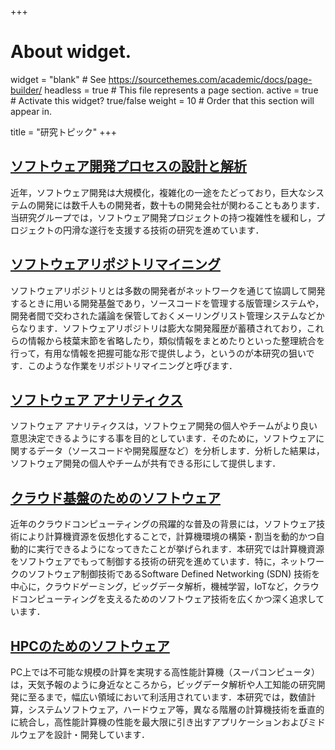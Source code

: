 +++
# About widget.
widget = "blank"  # See https://sourcethemes.com/academic/docs/page-builder/
headless = true  # This file represents a page section.
active = true  # Activate this widget? true/false
weight = 10  # Order that this section will appear in.

title = "研究トピック"
+++

## [ソフトウェア開発プロセスの設計と解析](/project/software-process/)
近年，ソフトウェア開発は大規模化，複雑化の一途をたどっており，巨大なシステムの開発には数千人もの開発者，数十もの開発会社が関わることもあります．当研究グループでは，ソフトウェア開発プロジェクトの持つ複雑性を緩和し，プロジェクトの円滑な遂行を支援する技術の研究を進めています．

## [ソフトウェアリポジトリマイニング](/project/repository-mining/)
ソフトウェアリポジトリとは多数の開発者がネットワークを通じて協調して開発するときに用いる開発基盤であり，ソースコードを管理する版管理システムや，開発者間で交わされた議論を保管しておくメーリングリスト管理システムなどからなります．ソフトウェアリポジトリは膨大な開発履歴が蓄積されており，これらの情報から枝葉末節を省略したり，類似情報をまとめたりといった整理統合を行って，有用な情報を把握可能な形で提供しよう，というのが本研究の狙いです．このような作業をリポジトリマイニングと呼びます．

## [ソフトウェア アナリティクス](/project/software-analytics/)
ソフトウェア アナリティクスは，ソフトウェア開発の個人やチームがより良い意思決定できるようにする事を目的としています．そのために，ソフトウェアに関するデータ（ソースコードや開発履歴など）を分析します．分析した結果は，ソフトウェア開発の個人やチームが共有できる形にして提供します．

## [クラウド基盤のためのソフトウェア](/project/cloud-computing/)
近年のクラウドコンピューティングの飛躍的な普及の背景には，ソフトウェア技術により計算機資源を仮想化することで，計算機環境の構築・割当を動的かつ自動的に実行できるようになってきたことが挙げられます．本研究では計算機資源をソフトウェアでもって制御する技術の研究を進めています．特に，ネットワークのソフトウェア制御技術であるSoftware Defined Networking (SDN) 技術を中心に，クラウドゲーミング，ビッグデータ解析，機械学習，IoTなど，クラウドコンピューティングを支えるためのソフトウェア技術を広くかつ深く追求しています．

## [HPCのためのソフトウェア](/project/high-performance-computing)
PC上では不可能な規模の計算を実現する高性能計算機（スーパコンピュータ）は，天気予報のように身近なところから，ビッグデータ解析や人工知能の研究開発に至るまで，幅広い領域において利活用されています．本研究では，数値計算，システムソフトウェア，ハードウェア等，異なる階層の計算機技術を垂直的に統合し，高性能計算機の性能を最大限に引き出すアプリケーションおよびミドルウェアを設計・開発しています．
